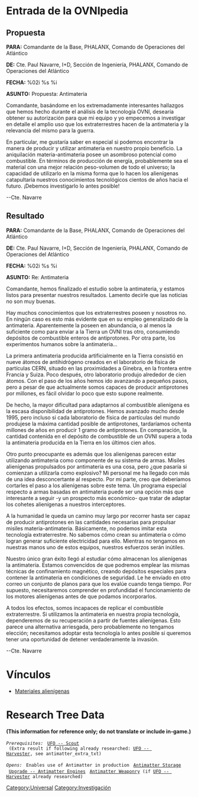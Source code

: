# Entrada de la OVNIpedia

## Propuesta

**PARA:** Comandante de la Base, PHALANX, Comando de Operaciones del
Atlántico

**DE:** Cte. Paul Navarre, I+D, Sección de Ingeniería, PHALANX, Comando
de Operaciones del Atlántico

**FECHA:** %02i %s %i

**ASUNTO:** Propuesta: Antimateria

Comandante, basándome en los extremadamente interesantes hallazgos que
hemos hecho durante el análisis de la tecnología OVNI, desearía obtener
su autorización para que mi equipo y yo empecemos a investigar en
detalle el amplio uso que los extraterrestres hacen de la antimateria y
la relevancia del mismo para la guerra.

En particular, me gustaría saber en especial si podemos encontrar la
manera de producir y utilizar antimateria en nuestro propio beneficio.
La aniquilación materia-antimateria posee un asombroso potencial como
combustible. En términos de producción de energía, probablemente sea el
material con una mejor relación peso-volumen de todo el universo; la
capacidad de utilizarlo en la misma forma que lo hacen los alienígenas
catapultaría nuestros conocimientos tecnológicos cientos de años hacia
el futuro. ¡Debemos investigarlo lo antes posible!

--Cte. Navarre

## Resultado

**PARA:** Comandante de la Base, PHALANX, Comando de Operaciones del
Atlántico

**DE:** Cte. Paul Navarre, I+D, Sección de Ingeniería, PHALANX, Comando
de Operaciones del Atlántico

**FECHA:** %02i %s %i

**ASUNTO:** Re: Antimateria

Comandante, hemos finalizado el estudio sobre la antimateria, y estamos
listos para presentar nuestros resultados. Lamento decirle que las
noticias no son muy buenas.

Hay muchos conocimientos que los extraterrestres poseen y nosotros no.
En ningún caso es esto más evidente que en su empleo generalizado de la
antimateria. Aparentemente la poseen en abundancia, o al menos la
suficiente como para enviar a la Tierra un OVNI tras otro, consumiendo
depósitos de combustible enteros de antiprotones. Por otra parte, los
experimentos humanos sobre la antimateria...

La primera antimateria producida artificialmente en la Tierra consistió
en nueve átomos de antihidrógeno creados en el laboratorio de física de
partículas CERN, situado en las proximidades a Ginebra, en la frontera
entre Francia y Suiza. Poco después, otro laboratorio produjo alrededor
de cien átomos. Con el paso de los años hemos ido avanzando a pequeños
pasos, pero a pesar de que actualmente somos capaces de producir
antiprotones por millones, es fácil olvidar lo poco que esto supone
realmente.

De hecho, la mayor dificultad para adaptarnos al combustible alienígena
es la escasa disponibilidad de antiprotones. Hemos avanzado mucho desde
1995, pero incluso si cada laboratorio de física de partículas del mundo
produjese la máxima cantidad posible de antiprotones, tardaríamos
ochenta millones de años en producir 1 gramo de antiprotones. En
comparación, la cantidad contenida en el depósito de combustible de un
OVNI supera a toda la antimateria producida en la Tierra en los últimos
cien años.

Otro punto preocupante es además que los alienígenas parecen estar
utilizando antimateria como componente de su sistema de armas. Misiles
alienígenas propulsados por antimateria es una cosa, pero ¿que pasaría
si comienzan a utilizarla como explosivo? Mi personal me ha llegado con
más de una idea desconcertante al respecto. Por mi parte, creo que
deberíamos cortarles el paso a los alienígenas sobre este tema. Un
programa especial respecto a armas basadas en antimateria puede ser una
opción más que interesante a seguir -y un prospecto más económico- que
tratar de adaptar los cohetes alienígenas a nuestros interceptores.

A la humanidad le queda un camino muy largo por recorrer hasta ser capaz
de producir antiprotones en las cantidades necesarias para propulsar
misiles materia-antimateria. Básicamente, no podemos imitar esta
tecnología extraterrestre. No sabemos cómo crean su antimateria o cómo
logran generar suficiente electricidad para ello. Mientras no tengamos
en nuestras manos uno de estos equipos, nuestros esfuerzos serán
inútiles.

Nuestro único gran éxito llegó al estudiar cómo almacenan los
alienígenas la antimateria. Estamos convencidos de que podremos emplear
las mismas técnicas de confinamiento magnético, creando depósitos
especiales para contener la antimateria en condiciones de seguridad. Le
he enviado en otro correo un conjunto de planos para que los evalúe
cuando tenga tiempo. Por supuesto, necesitaremos comprender en
profundidad el funcionamiento de los motores alienígenas antes de que
podamos incorporarlos.

A todos los efectos, somos incapaces de replicar el combustible
extraterrestre. Si utilizamos la antimateria en nuestra propia
tecnología, dependeremos de su recuperación a partir de fuentes
alienígenas. Esto parece una alternativa arriesgada, pero probablemente
no tengamos elección; necesitamos adoptar esta tecnología lo antes
posible si queremos tener una oportunidad de detener verdaderamente la
invasión.

--Cte. Navarre

# Vínculos

- [Materiales
  alienígenas](Translation:alien_materials_txt/es "wikilink")

# Research Tree Data

**(This information for reference only; do not translate or include
in-game.)**

*`Prerequisites:`*
` `[`UFO -- Scout`](UFO/Scout "wikilink")
` (Extra result if following already researched: `[`UFO -- Harvester`](UFO/Harvester "wikilink")`, see antimatter_extra_txt)`

*`Opens:`*
` Enables use of Antimatter in production`
` `[`Antimatter Storage`](Base_Facilities/Antimatter_Storage "wikilink")
` `[`Upgrade -- Antimatter Engines`](Aircraft_Equipment/Upgrades/Antimatter_Engines "wikilink")
` `[`Antimatter Weaponry`](Research/Antimatter_Weaponry "wikilink")` (if `[`UFO -- Harvester`](UFO/Harvester "wikilink")` already researched)`

[Category:Universal](Category:Universal "wikilink")
[Category:Investigación](Category:Investigación "wikilink")
